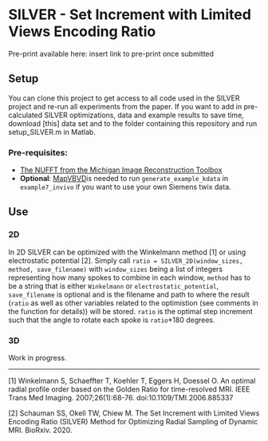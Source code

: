 # SILVER - Set Increment with Limited Views Encoding Ratio
Pre-print available here: insert link to pre-print once submitted

## Setup
You can clone this project to get access to all code used in the SILVER project and re-run all experiments from the paper. If you want to add in pre-calculated SILVER optimizations, data and example results to save time, download [this] data set and to the folder containing this repository and run setup_SILVER.m in Matlab.

### Pre-requisites:
- [The NUFFT from the Michigan Image Reconstruction Toolbox](https://web.eecs.umich.edu/~fessler/code/)
- <b>Optional</b>: [MapVBVD](https://github.com/CIC-methods/FID-A/tree/master/inputOutput/mapVBVD)is needed to run  `generate_example_kdata` in `example7_invivo` if you want to use your own Siemens twix data.

## Use
### 2D
In 2D SILVER can be optimized with the Winkelmann method [1] or using electrostatic potential [2]. Simply call `ratio = SILVER_2D(window_sizes, method, save_filename)` with `window_sizes` being a list of integers representing how many spokes to combine in each window, `method` has to be a string that is either `Winkelmann` or `electrostatic_potential`, `save_filename` is optional and is the filename and path to where the result (`ratio` as well as other variables related to the optimistion (see comments in the function for details)) will be stored. `ratio` is the optimal step increment such that the angle to rotate each spoke is `ratio`*180 degrees. 

### 3D
Work in progress.

---

[1] Winkelmann S, Schaeffter T, Koehler T, Eggers H, Doessel O. An optimal radial profile order based on the Golden Ratio for time-resolved MRI. IEEE Trans Med Imaging. 2007;26(1):68-76. doi:10.1109/TMI.2006.885337

[2] Schauman SS, Okell TW, Chiew M. The Set Increment with Limited Views Encoding Ratio (SILVER) Method for Optimizing Radial Sampling of Dynamic MRI. BioRxiv. 2020.
